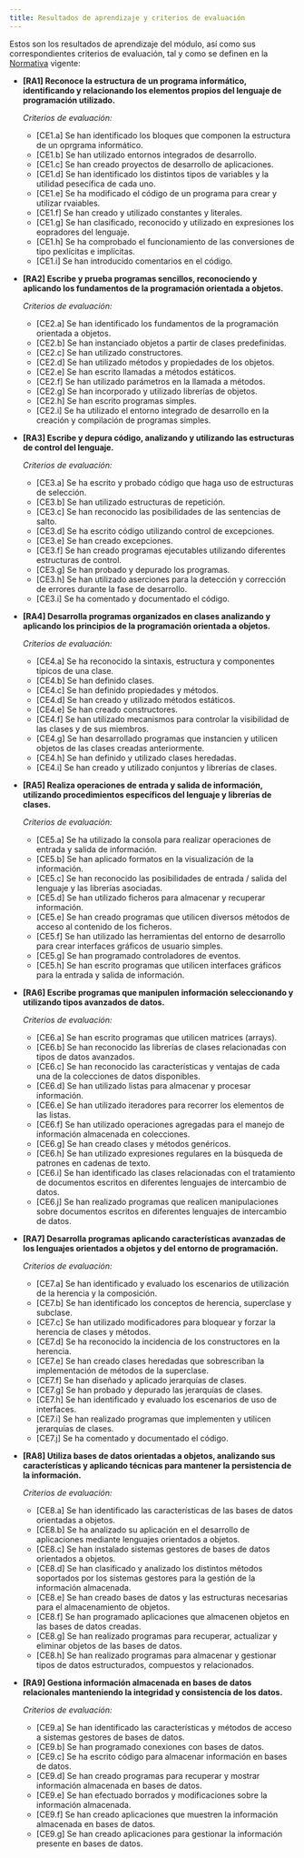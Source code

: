 ```yaml
---
title: Resultados de aprendizaje y criterios de evaluación
---
```


Estos son los resultados de aprendizaje del módulo, así como sus
correspondientes criterios de evaluación, tal y como se definen en la
[Normativa](http://www.juntadeandalucia.es/boja/2011/149/23) vigente:

- **[RA1] Reconoce la estructura de un programa informático, identificando y
  relacionando los elementos propios del lenguaje de programación utilizado.**

  *Criterios de evaluación:*

  - [CE1.a] Se han identificado los bloques que componen la estructura de un
    oprgrama informático.
  - [CE1.b] Se han utilizado entornos integrados de desarrollo.
  - [CE1.c] Se han creado proyectos de desarrollo de aplicaciones.
  - [CE1.d] Se han identificado los distintos tipos de variables y la utilidad
    pesecífica de cada uno.
  - [CE1.e] Se ha modificado el código de un programa para crear y utilizar
    rvaiables.
  - [CE1.f] Se han creado y utilizado constantes y literales.
  - [CE1.g] Se han clasificado, reconocido y utilizado en expresiones los
    eopradores del lenguaje.
  - [CE1.h] Se ha comprobado el funcionamiento de las conversiones de tipo
    pexlícitas e implícitas.
  - [CE1.i] Se han introducido comentarios en el código.

- **[RA2] Escribe y prueba programas sencillos, reconociendo y aplicando los
  fundamentos de la programación orientada a objetos.**

  *Criterios de evaluación:*

  - [CE2.a] Se han identificado los fundamentos de la programación orientada a
    objetos.
  - [CE2.b] Se han instanciado objetos a partir de clases predefinidas.
  - [CE2.c] Se han utilizado constructores.
  - [CE2.d] Se han utilizado métodos y propiedades de los objetos.
  - [CE2.e] Se han escrito llamadas a métodos estáticos.
  - [CE2.f] Se han utilizado parámetros en la llamada a métodos.
  - [CE2.g] Se han incorporado y utilizado librerías de objetos.
  - [CE2.h] Se han escrito programas simples.
  - [CE2.i] Se ha utilizado el entorno integrado de desarrollo en la creación y
    compilación de programas simples.

- **[RA3] Escribe y depura código, analizando y utilizando las estructuras de
  control del lenguaje.**

  *Criterios de evaluación:*

  - [CE3.a] Se ha escrito y probado código que haga uso de estructuras de
    selección.
  - [CE3.b] Se han utilizado estructuras de repetición.
  - [CE3.c] Se han reconocido las posibilidades de las sentencias de salto.
  - [CE3.d] Se ha escrito código utilizando control de excepciones.
  - [CE3.e] Se han creado excepciones.
  - [CE3.f] Se han creado programas ejecutables utilizando diferentes
    estructuras de control.
  - [CE3.g] Se han probado y depurado los programas.
  - [CE3.h] Se han utilizado aserciones para la detección y corrección de
    errores durante la fase de desarrollo.
  - [CE3.i] Se ha comentado y documentado el código.

- **[RA4] Desarrolla programas organizados en clases analizando y aplicando
  los principios de la programación orientada a objetos.**

  *Criterios de evaluación:*

  - [CE4.a] Se ha reconocido la sintaxis, estructura y componentes típicos de
    una clase.
  - [CE4.b] Se han definido clases.
  - [CE4.c] Se han definido propiedades y métodos.
  - [CE4.d] Se han creado y utilizado métodos estáticos.
  - [CE4.e] Se han creado constructores.
  - [CE4.f] Se han utilizado mecanismos para controlar la visibilidad de las
    clases y de sus miembros.
  - [CE4.g] Se han desarrollado programas que instancien y utilicen objetos de
    las clases creadas anteriormente.
  - [CE4.h] Se han definido y utilizado clases heredadas.
  - [CE4.i] Se han creado y utilizado conjuntos y librerías de clases.

- **[RA5] Realiza operaciones de entrada y salida de información, utilizando
  procedimientos específicos del lenguaje y librerías de clases.**

  *Criterios de evaluación:*

  - [CE5.a] Se ha utilizado la consola para realizar operaciones de entrada y
    salida de información.
  - [CE5.b] Se han aplicado formatos en la visualización de la información.
  - [CE5.c] Se han reconocido las posibilidades de entrada / salida del
    lenguaje y las librerías asociadas.
  - [CE5.d] Se han utilizado ficheros para almacenar y recuperar información.
  - [CE5.e] Se han creado programas que utilicen diversos métodos de acceso al
    contenido de los ficheros.
  - [CE5.f] Se han utilizado las herramientas del entorno de desarrollo para
    crear interfaces gráficos de usuario simples.
  - [CE5.g] Se han programado controladores de eventos.
  - [CE5.h] Se han escrito programas que utilicen interfaces gráficos para la
    entrada y salida de información.

- **[RA6] Escribe programas que manipulen información seleccionando y
  utilizando tipos avanzados de datos.**

  *Criterios de evaluación:*

  - [CE6.a] Se han escrito programas que utilicen matrices (arrays).
  - [CE6.b] Se han reconocido las librerías de clases relacionadas con tipos de
    datos avanzados.
  - [CE6.c] Se han reconocido las características y ventajas de cada una de la
    colecciones de datos disponibles.
  - [CE6.d] Se han utilizado listas para almacenar y procesar información.
  - [CE6.e] Se han utilizado iteradores para recorrer los elementos de las
    listas.
  - [CE6.f] Se han utilizado operaciones agregadas para el manejo de
    información almacenada en colecciones.
  - [CE6.g] Se han creado clases y métodos genéricos.
  - [CE6.h] Se han utilizado expresiones regulares en la búsqueda de patrones
    en cadenas de texto.
  - [CE6.i] Se han identificado las clases relacionadas con el tratamiento de
    documentos escritos en diferentes lenguajes de intercambio de datos.
  - [CE6.j] Se han realizado programas que realicen manipulaciones sobre
    documentos escritos en diferentes lenguajes de intercambio de datos.

- **[RA7] Desarrolla programas aplicando características avanzadas de los
  lenguajes orientados a objetos y del entorno de programación.**

  *Criterios de evaluación:*

  - [CE7.a] Se han identificado y evaluado los escenarios de utilización de la
    herencia y la composición.
  - [CE7.b] Se han identificado los conceptos de herencia, superclase y
    subclase.
  - [CE7.c] Se han utilizado modificadores para bloquear y forzar la herencia
    de clases y métodos.
  - [CE7.d] Se ha reconocido la incidencia de los constructores en la herencia.
  - [CE7.e] Se han creado clases heredadas que sobrescriban la implementación
    de métodos de la superclase.
  - [CE7.f] Se han diseñado y aplicado jerarquías de clases.
  - [CE7.g] Se han probado y depurado las jerarquías de clases.
  - [CE7.h] Se han identificado y evaluado los escenarios de uso de interfaces.
  - [CE7.i] Se han realizado programas que implementen y utilicen jerarquías de
    clases.
  - [CE7.j] Se ha comentado y documentado el código.

- **[RA8] Utiliza bases de datos orientadas a objetos, analizando sus
  características y aplicando técnicas para mantener la persistencia de la
  información.**

  *Criterios de evaluación:*

  - [CE8.a] Se han identificado las características de las bases de datos
    orientadas a objetos.
  - [CE8.b] Se ha analizado su aplicación en el desarrollo de aplicaciones
    mediante lenguajes orientados a objetos.
  - [CE8.c] Se han instalado sistemas gestores de bases de datos orientados a
    objetos.
  - [CE8.d] Se han clasificado y analizado los distintos métodos soportados por
    los sistemas gestores para la gestión de la información almacenada.
  - [CE8.e] Se han creado bases de datos y las estructuras necesarias para el
    almacenamiento de objetos.
  - [CE8.f] Se han programado aplicaciones que almacenen objetos en las bases
    de datos creadas.
  - [CE8.g] Se han realizado programas para recuperar, actualizar y eliminar
    objetos de las bases de datos.
  - [CE8.h] Se han realizado programas para almacenar y gestionar tipos de
    datos estructurados, compuestos y relacionados.

- **[RA9] Gestiona información almacenada en bases de datos relacionales
  manteniendo la integridad y consistencia de los datos.**

  *Criterios de evaluación:*

  - [CE9.a] Se han identificado las características y métodos de acceso a
    sistemas gestores de bases de datos.
  - [CE9.b] Se han programado conexiones con bases de datos.
  - [CE9.c] Se ha escrito código para almacenar información en bases de datos.
  - [CE9.d] Se han creado programas para recuperar y mostrar información
    almacenada en bases de datos.
  - [CE9.e] Se han efectuado borrados y modificaciones sobre la información
    almacenada.
  - [CE9.f] Se han creado aplicaciones que muestren la información almacenada
    en bases de datos.
  - [CE9.g] Se han creado aplicaciones para gestionar la información presente
    en bases de datos.
